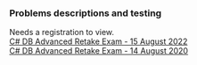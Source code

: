 ### Problems descriptions and testing  

Needs a registration to view.  
[C# DB Advanced Retake Exam - 15 August 2022](https://judge.softuni.org/Contests/3934/CSharp-DB-Advanced-Retake-Exam-15-August-2022)  
[C# DB Advanced Retake Exam - 14 August 2020](https://judge.softuni.org/Contests/3942/CSharp-DB-Advanced-Retake-Exam-14-August-2020)  